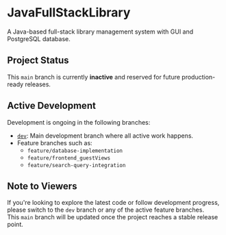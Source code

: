 # JavaFullStackLibrary

A Java-based full-stack library management system with GUI and PostgreSQL database.

## Project Status

This `main` branch is currently **inactive** and reserved for future production-ready releases.

## Active Development

Development is ongoing in the following branches:

- [`dev`](../../tree/dev): Main development branch where all active work happens.
- Feature branches such as:
  - `feature/database-implementation`
  - `feature/frontend_guestViews`
  - `feature/search-query-integration`

## Note to Viewers

If you're looking to explore the latest code or follow development progress, please switch to the `dev` branch or any of the active feature branches.  
This `main` branch will be updated once the project reaches a stable release point.
